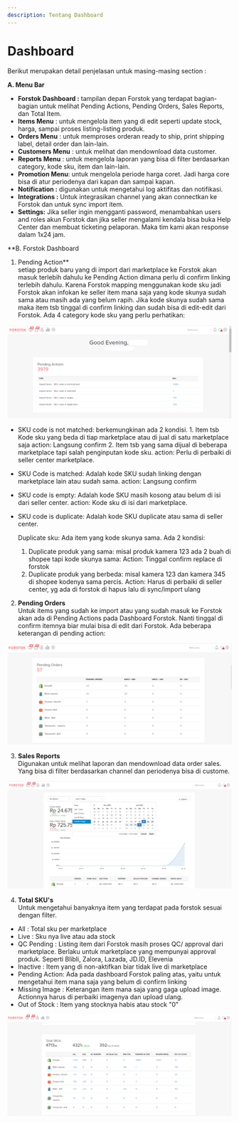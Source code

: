 ```yaml
---
description: Tentang Dashboard
---
```


# Dashboard

Berikut merupakan detail penjelasan untuk masing-masing section : 

**A. Menu Bar**

* **Forstok Dashboard :** tampilan depan Forstok yang terdapat bagian-bagian untuk melihat Pending Actions, Pending Orders, Sales Reports, dan Total Item.
* **Items Menu** : untuk mengelola item yang di edit seperti update stock, harga, sampai proses listing-listing produk.
* **Orders Menu** : untuk memproses orderan ready to ship, print shipping label, detail order dan lain-lain.
* **Customers Menu** : untuk melihat dan mendownload data customer.
* **Reports Menu** : untuk mengelola laporan yang bisa di filter berdasarkan category, kode sku, item dan lain-lain.
* **Promotion Menu**: untuk mengelola periode harga coret. Jadi harga core bisa di atur periodenya dari kapan dan sampai kapan.
* **Notification :** digunakan untuk mengetahui log aktifitas dan notifikasi.
* **Integrations :** Untuk integrasikan channel yang akan connectkan ke Forstok dan untuk sync import item.
* **Settings:** Jika seller ingin mengganti password, menambahkan users and roles akun Forstok dan jika seller mengalami kendala bisa buka Help Center dan membuat ticketing pelaporan. Maka tim kami akan response dalam 1x24 jam.

**B. Forstok Dashboard  
  
1. Pending Action**  
setiap produk baru yang di import dari marketplace ke Forstok akan masuk terlebih dahulu ke Pending Action dimana perlu di confirm linking terlebih dahulu. Karena Forstok mapping menggunakan kode sku jadi Forstok akan infokan ke seller item mana saja yang kode skunya sudah sama atau masih ada yang belum rapih. Jika kode skunya sudah sama maka item tsb tinggal di confirm linking dan sudah bisa di edit-edit dari Forstok. Ada 4 category kode sku yang perlu perhatikan:

![](../../.gitbook/assets/image%20%28175%29.png)

* SKU code is not matched: berkemungkinan ada 2 kondisi. 1. Item tsb Kode sku yang beda di tiap marketplace atau di jual di satu marketplace saja action: Langsung confirm 2. Item tsb yang sama dijual di beberapa marketplace tapi salah penginputan kode sku. action: Perlu di perbaiki di seller center marketplace.
* SKU Code is matched: Adalah kode SKU sudah linking dengan marketplace lain atau sudah sama. action: Langsung confirm
* SKU code is empty: Adalah kode SKU masih kosong atau belum di isi dari seller center. action: Kode sku di isi dari marketplace.
* SKU code is duplicate: Adalah  kode SKU duplicate atau sama di seller center.

  Duplicate sku: Ada item yang kode skunya sama. Ada 2 kondisi:   
  1. Duplicate produk yang sama: misal produk kamera 123 ada 2 buah di shopee tapi kode skunya sama: Action: Tinggal confirm replace di forstok   
  2. Duplicate produk yang berbeda: misal kamera 123 dan kamera 345 di shopee kodenya sama percis. Action: Harus di perbaiki di seller center, yg ada di forstok di hapus lalu di sync/import ulang

2.   **Pending Orders**  
Untuk items yang sudah ke import atau yang sudah masuk ke Forstok akan ada di Pending Actions pada Dashboard Forstok. Nanti tinggal di confirm  itemnya biar mulai bisa di edit dari Forstok. Ada beberapa keterangan di pending action:

![](../../.gitbook/assets/image%20%28116%29.png)

3.  **Sales Reports**  
Digunakan untuk melihat laporan dan mendownload data order sales. Yang bisa di filter berdasarkan channel dan periodenya bisa di custome.

![](../../.gitbook/assets/image%20%28109%29.png)

4. **Total SKU's**  
Untuk mengetahui banyaknya item yang terdapat pada forstok sesuai dengan filter.

* All : Total sku per marketplace
* Live : Sku nya live atau ada stock
* QC Pending : Listing item dari Forstok masih proses QC/ approval dari marketplace. Berlaku untuk marketplace yang mempunyai approval produk. Seperti Blibli, Zalora, Lazada, JD.ID, Elevenia
* Inactive : Item yang di non-aktifkan biar tidak live di marketplace
* Pending Action: Ada pada dashboard Forstok paling atas, yaitu untuk mengetahui item mana saja yang belum di confirm linking
* Missing Image : Keterangan item mana saja yang gaga upload image. Actionnya harus di perbaiki imagenya dan upload ulang.
* Out of Stock : Item yang stocknya habis atau stock "0"

![](../../.gitbook/assets/image%20%28237%29.png)

